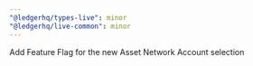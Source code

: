 ```yaml
---
"@ledgerhq/types-live": minor
"@ledgerhq/live-common": minor
---
```


Add Feature Flag for the new Asset Network Account selection
